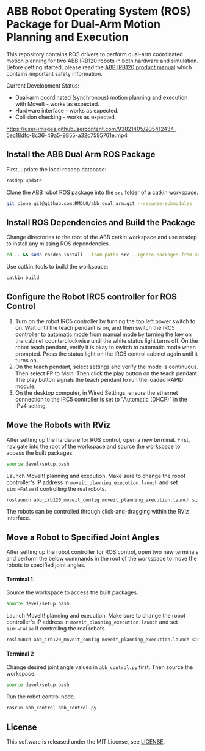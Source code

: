 # ABB Robot Operating System (ROS) Package for Dual-Arm Motion Planning and Execution

This repository contains ROS drivers to perform dual-arm coordinated motion planning for two ABB IRB120 robots in both hardware and simulation. Before getting started, please read the [ABB IRB120 product manual](https://library.e.abb.com/public/35c8d30aebad4d13b945a1943e354ac5/3HAC035728%20PM%20IRB%20120-en.pdf) which contains important safety information.

Current Development Status:

- Dual-arm coordinated (synchronous) motion planning and execution with MoveIt - works as expected.
- Hardware interface - works as expected.
- Collision checking - works as expected.

https://user-images.githubusercontent.com/93821405/205412434-5ec18dfc-8c36-49a5-9855-a32c7595761e.mp4

## Install the ABB Dual Arm ROS Package

First, update the local rosdep database:

```bash
rosdep update
```

Clone the ABB robot ROS package into the `src` folder of a catkin workspace.

```bash
git clone git@github.com:RMDLO/abb_dual_arm.git --recurse-submodules
```

## Install ROS Dependencies and Build the Package

Change directories to the root of the ABB catkin workspace and use rosdep to install any missing ROS dependencies.

```bash
cd .. && sudo rosdep install --from-paths src --ignore-packages-from-source --rosdistro noetic
```
Use catkin_tools to build the workspace:

```bash
catkin build
```

## Configure the Robot IRC5 controller for ROS Control

1. Turn on the robot IRC5 controller by turning the top left power switch to on. Wait until the teach pendant is on, and then switch the IRC5 controller to [automatic mode from manual mode](!http://wiki.ros.org/abb_driver/Tutorials/RunServer) by turning the key on the cabinet counterclockwise until the white status light turns off. On the robot teach pendant, verify it is okay to switch to automatic mode when prompted. Press the status light on the IRC5 control cabinet again until it turns on.
2.  On the teach pendant, select settings and verify the mode is continuous. Then select PP to Main. Then click the play button on the teach pendant. The play button signals the teach pendant to run the loaded RAPID module.
3. On the desktop computer, in Wired Settings, ensure the ethernet connection to the IRC5 controller is set to "Automatic (DHCP)" in the IPv4 setting.

## Move the Robots with RViz

After setting up the hardware for ROS control, open a new terminal. First, navigate into the root of the workspace and source the workspace to access the built packages.

```bash
source devel/setup.bash
```
Launch MoveIt! planning and execution. Make sure to change the robot controller's IP address in `moveit_planning_execution.launch` and set `sim:=False` if controlling the real robots.
```bash
roslaunch abb_irb120_moveit_config moveit_planning_execution.launch sim:=True
```
The robots can be controlled through click-and-dragging within the RViz interface.

## Move a Robot to Specified Joint Angles

After setting up the robot controller for ROS control, open two new terminals and perform the below commands in the root of the workspace to move the robots to specified joint angles.

#### Terminal 1:

Source the workspace to access the built packages.
```bash
source devel/setup.bash
```
Launch MoveIt! planning and execution. Make sure to change the robot controller's IP address in `moveit_planning_execution.launch` and set `sim:=False` if controlling the real robots.
```bash
roslaunch abb_irb120_moveit_config moveit_planning_execution.launch sim:=True
```

#### Terminal 2

Change desired joint angle values in `abb_control.py` first. Then source the workspace.
```bash
source devel/setup.bash
```
Run the robot control node.
```bash
rosrun abb_control abb_control.py
```

## License

This software is released under the MIT License, see [LICENSE](./LICENSE).
